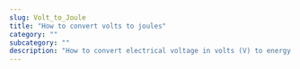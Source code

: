 ```yaml
---
slug: Volt_to_Joule
title: "How to convert volts to joules"
category: ""
subcategory: ""
description: "How to convert electrical voltage in volts (V) to energy in joules (J)."
---
```


